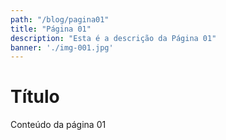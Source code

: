 ```yaml
---
path: "/blog/pagina01"
title: "Página 01"
description: "Esta é a descrição da Página 01"
banner: './img-001.jpg'
---
```


# Título

Conteúdo da página 01